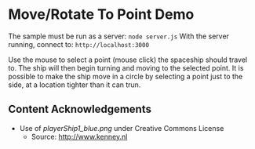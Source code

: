 # Move/Rotate To Point Demo
The sample must be run as a server: `node server.js`
With the server running, connect to: `http://localhost:3000`

Use the mouse to select a point (mouse click) the spaceship should travel to.  The ship will then begin turning and moving to the selected point.  It is possible to make the ship move in a circle by selecting a point just to the side, at a location tighter than it can trun.

## Content Acknowledgements

* Use of *playerShip1_blue.png* under Creative Commons License
  * Source: http://www.kenney.nl
